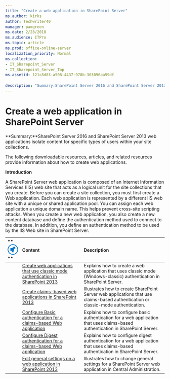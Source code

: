 ```yaml
---
title: "Create a web application in SharePoint Server"
ms.author: kirks
author: Techwriter40
manager: pamgreen
ms.date: 2/28/2018
ms.audience: ITPro
ms.topic: article
ms.prod: office-online-server
localization_priority: Normal
ms.collection:
- IT_Sharepoint_Server
- IT_Sharepoint_Server_Top
ms.assetid: 121c8d83-a508-4437-978b-303096aa59df

description: "Summary:SharePoint Server 2016 and SharePoint Server 2013 web applications isolate content for specific types of users within your site collections."
---
```


# Create a web application in SharePoint Server

 **Summary:**SharePoint Server 2016 and SharePoint Server 2013 web applications isolate content for specific types of users within your site collections.
  
The following downloadable resources, articles, and related resources provide information about how to create web applications.
  
 **Introduction**
  
A SharePoint Server web application is composed of an Internet Information Services (IIS) web site that acts as a logical unit for the site collections that you create. Before you can create a site collection, you must first create a Web application. Each web application is represented by a different IIS web site with a unique or shared application pool. You can assign each web application a unique domain name. This helps prevent cross-site scripting attacks. When you create a new web application, you also create a new content database and define the authentication method used to connect to the database. In addition, you define an authentication method to be used by the IIS Web site in SharePoint Server.
  
|**        ![Building blocks](../media/mod_icon_buildingblock_M.png)                 **|**Content**|**Description**|
|:-----|:-----|:-----|
||[Create web applications that use classic mode authentication in SharePoint 2013](create-web-applications-that-use-classic-mode-authentication) <br/> |Explains how to create a web application that uses classic mode (Windows-classic) authentication in SharePoint Server.  <br/> |
||[Create claims-based web applications in SharePoint 2013](create-claims-based-web-applications) <br/> |Illustrates how to create SharePoint Server web applications that use claims-based authentication or classic-mode authentication.  <br/> |
||[Configure Basic authentication for a claims-based Web application](configure-basic-authentication-for-a-claims-based-web-application) <br/> |Explains how to configure basic authentication for a web application that uses claims-based authentication in SharePoint Server.  <br/> |
||[Configure Digest authentication for a claims-based Web application](configure-digest-authentication-for-a-claims-based-web-application) <br/> |Explains how to configure digest authentication for a web application that uses claims-based authentication in SharePoint Server.  <br/> |
||[Edit general settings on a web application in SharePoint 2013](edit-general-settings-on-a-web-application) <br/> |Illustrates how to change general settings for a SharePoint Server web application in Central Administration.  <br/> |
   

